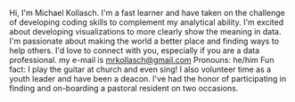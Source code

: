 Hi, I'm Michael Kollasch. 
I'm a fast learner and have taken on the challenge of developing coding skills to complement my analytical ability.
I'm excited about developing visualizations to more clearly show the meaning in data.
I'm passionate about making the world a better place and finding ways to help others.
I'd love to connect with you, especially if you are a data professional.  my e-mail is mrkollasch@gmail.com
Pronouns: he/him
Fun fact: I play the guitar at church and even sing! I also volunteer time as a youth leader and have been a deacon.  I've had the honor of participating in finding and on-boarding a pastoral resident on two occasions.

<!---
BlufferMK/BlufferMK is a ✨ special ✨ repository because its `README.md` (this file) appears on your GitHub profile.
You can click the Preview link to take a look at your changes.
--->
